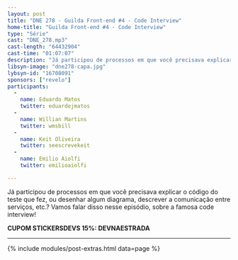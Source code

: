 ```yaml
---
layout: post
title: "DNE 278 - Guilda Front-end #4 - Code Interview"
home-title: "Guilda Front-end #4 - Code Interview"
type: "Série"
cast: "DNE_278.mp3"
cast-length: "64432904"
cast-time: "01:07:07"
description: "Já participou de processos em que você precisava explicar o código do teste que fez, ou desenhar algum diagrama, descrever a comunicação entre serviços, etc.? Vamos falar disso nesse episódio, sobre a famosa code interview!"
libsyn-image: "dne278-capa.jpg"
lybsyn-id: "16708091"
sponsors: ["revelo"]
participants:
  -
    name: Eduardo Matos
    twitter: eduardojmatos
  -
    name: Willian Martins
    twitter: wmsbill
  -
    name: Keit Oliveira
    twitter: seescrevekeit
  -
    name: Emilio Aiolfi
    twitter: emilioaiolfi

---
```


Já participou de processos em que você precisava explicar o código do teste que fez, ou desenhar algum diagrama, descrever a comunicação entre serviços, etc.? Vamos falar disso nesse episódio, sobre a famosa code interview!

<strong>CUPOM STICKERSDEVS 15%: DEVNAESTRADA</strong>

---

{% include modules/post-extras.html data=page %}
